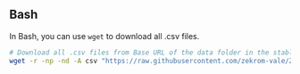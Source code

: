 ## Bash
In Bash, you can use `wget` to download all .csv files.

```bash
# Download all .csv files from Base URL of the data folder in the stable branch
wget -r -np -nd -A csv "https://raw.githubusercontent.com/zekrom-vale/ZekDex/stable/data/"
```